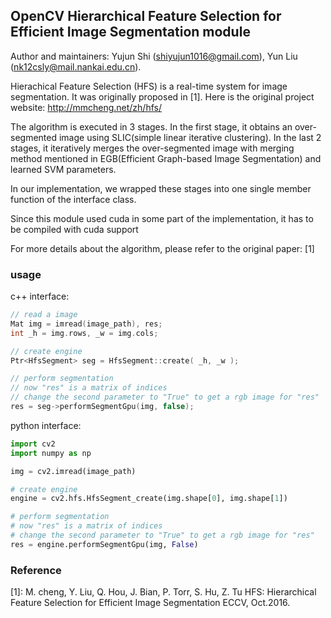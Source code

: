 ##   OpenCV Hierarchical Feature Selection for Efficient Image Segmentation module

Author and maintainers: Yujun Shi (shiyujun1016@gmail.com), Yun Liu (nk12csly@mail.nankai.edu.cn).

Hierachical Feature Selection (HFS) is a real-time system for image segmentation. It was originally proposed in [1]. Here is the original project website: http://mmcheng.net/zh/hfs/

The algorithm is executed in 3 stages. In the first stage, it obtains an over-segmented image using SLIC(simple linear iterative clustering). In the last 2 stages, it iteratively merges the over-segmented  image with merging method mentioned in EGB(Efficient Graph-based Image Segmentation) and learned SVM parameters.

In our implementation, we wrapped these stages into one single member function of the interface class.

Since this module used cuda in some part of  the implementation, it has to be compiled with cuda support

For more details about the algorithm, please refer to the original paper: [1]

### usage

c++ interface:

```c++
// read a image
Mat img = imread(image_path), res;
int _h = img.rows, _w = img.cols;

// create engine
Ptr<HfsSegment> seg = HfsSegment::create( _h, _w );

// perform segmentation
// now "res" is a matrix of indices
// change the second parameter to "True" to get a rgb image for "res"
res = seg->performSegmentGpu(img, false);
```

python interface:

```python
import cv2
import numpy as np

img = cv2.imread(image_path)

# create engine
engine = cv2.hfs.HfsSegment_create(img.shape[0], img.shape[1])

# perform segmentation
# now "res" is a matrix of indices
# change the second parameter to "True" to get a rgb image for "res"
res = engine.performSegmentGpu(img, False)
```



### Reference

[1]: M. cheng, Y. Liu, Q. Hou, J. Bian, P. Torr, S. Hu, Z. Tu HFS: Hierarchical Feature Selection for Efficient Image Segmentation ECCV, Oct.2016.